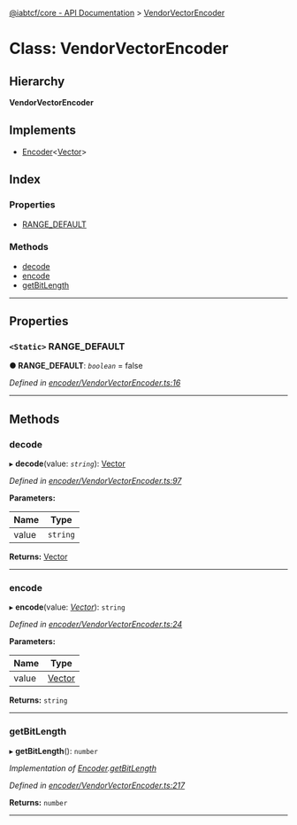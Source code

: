 [@iabtcf/core - API Documentation](../README.md) > [VendorVectorEncoder](../classes/vendorvectorencoder.md)

# Class: VendorVectorEncoder

## Hierarchy

**VendorVectorEncoder**

## Implements

* [Encoder](../interfaces/encoder.md)<[Vector](vector.md)>

## Index

### Properties

* [RANGE_DEFAULT](vendorvectorencoder.md#range_default)

### Methods

* [decode](vendorvectorencoder.md#decode)
* [encode](vendorvectorencoder.md#encode)
* [getBitLength](vendorvectorencoder.md#getbitlength)

---

## Properties

<a id="range_default"></a>

### `<Static>` RANGE_DEFAULT

**● RANGE_DEFAULT**: *`boolean`* = false

*Defined in [encoder/VendorVectorEncoder.ts:16](https://github.com/chrispaterson/iabtcf-es/blob/0ed9ac2/modules/core/src/encoder/VendorVectorEncoder.ts#L16)*

___

## Methods

<a id="decode"></a>

###  decode

▸ **decode**(value: *`string`*): [Vector](vector.md)

*Defined in [encoder/VendorVectorEncoder.ts:97](https://github.com/chrispaterson/iabtcf-es/blob/0ed9ac2/modules/core/src/encoder/VendorVectorEncoder.ts#L97)*

**Parameters:**

| Name | Type |
| ------ | ------ |
| value | `string` |

**Returns:** [Vector](vector.md)

___
<a id="encode"></a>

###  encode

▸ **encode**(value: *[Vector](vector.md)*): `string`

*Defined in [encoder/VendorVectorEncoder.ts:24](https://github.com/chrispaterson/iabtcf-es/blob/0ed9ac2/modules/core/src/encoder/VendorVectorEncoder.ts#L24)*

**Parameters:**

| Name | Type |
| ------ | ------ |
| value | [Vector](vector.md) |

**Returns:** `string`

___
<a id="getbitlength"></a>

###  getBitLength

▸ **getBitLength**(): `number`

*Implementation of [Encoder](../interfaces/encoder.md).[getBitLength](../interfaces/encoder.md#getbitlength)*

*Defined in [encoder/VendorVectorEncoder.ts:217](https://github.com/chrispaterson/iabtcf-es/blob/0ed9ac2/modules/core/src/encoder/VendorVectorEncoder.ts#L217)*

**Returns:** `number`

___

